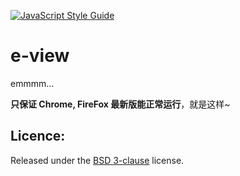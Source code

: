 [![JavaScript Style Guide](https://img.shields.io/badge/code_style-standard-brightgreen.svg)](https://standardjs.com)
# e-view
emmmm...

**只保证 Chrome, FireFox 最新版能正常运行**，就是这样~

## Licence:
Released under the [BSD 3-clause](https://opensource.org/licenses/BSD-3-Clause) license.